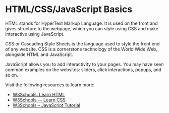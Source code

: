 # HTML/CSS/JavaScript Basics

HTML stands for HyperText Markup Language. It is used on the front and gives structure to the webpage, which you can style using CSS and make interactive using JavaScript.

CSS or Cascading Style Sheets is the language used to style the front end of any website. CSS is a cornerstone technology of the World Wide Web, alongside HTML and JavaScript.

JavaScript allows you to add interactivity to your pages. You may have seen common examples on the websites: sliders, click interactions, popups, and so on.

Visit the following resources to learn more:

- [W3Schools: Learn HTML](https://www.w3schools.com/html/html_intro.asp)
- [W3Schools — Learn CSS](https://www.w3schools.com/css/)
- [W3Schools – JavaScript Tutorial](https://www.w3schools.com/js/)
